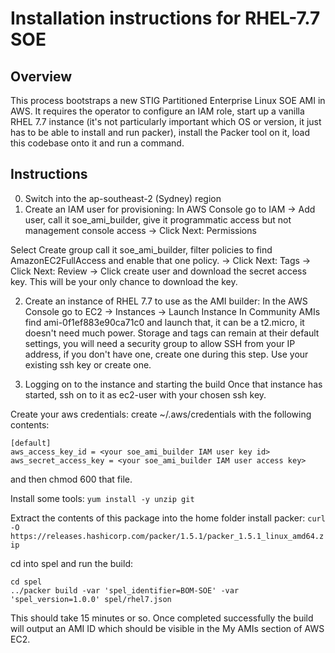 # Installation instructions for RHEL-7.7 SOE

## Overview

This process bootstraps a new STIG Partitioned Enterprise Linux SOE AMI in AWS. It requires the operator to configure an IAM role, start up a vanilla RHEL 7.7 instance (it's not particularly important which OS or version, it just has to be able to install and run packer), install the Packer tool on it, load this codebase onto it and run a command.

## Instructions
0. Switch into the ap-southeast-2 (Sydney) region
1. Create an IAM user for provisioning:
In AWS Console go to IAM -> Add user, call it soe_ami_builder,
  give it programmatic access but not management console access
-> Click Next: Permissions

Select Create group
call it soe_ami_builder, filter policies to find AmazonEC2FullAccess and enable that one policy.
-> Click Next: Tags
-> Click Next: Review
-> Click create user and download the secret access key. This will be your only chance to download the key.

2. Create an instance of RHEL 7.7 to use as the AMI builder:
In the AWS Console go to EC2 -> Instances -> Launch Instance
In Community AMIs find ami-0f1ef883e90ca71c0 and launch that, it can be a t2.micro, it doesn't need much power. Storage and tags can remain at their default settings, you will need a security group to allow SSH from your IP address, if you don't have one, create one during this step. Use your existing ssh key or create one.

3. Logging on to the instance and starting the build
Once that instance has started, ssh on to it as ec2-user with your chosen ssh key.

Create your aws credentials:
create ~/.aws/credentials with the following contents:
```
[default]
aws_access_key_id = <your soe_ami_builder IAM user key id>
aws_secret_access_key = <your soe_ami_builder IAM user access key>
```

and then chmod 600 that file.


Install some tools:
```yum install -y unzip git```

Extract the contents of this package into the home folder
install packer:
```curl -O https://releases.hashicorp.com/packer/1.5.1/packer_1.5.1_linux_amd64.zip```

cd into spel and run the build:
```
cd spel
../packer build -var 'spel_identifier=BOM-SOE' -var 'spel_version=1.0.0' spel/rhel7.json
```

This should take 15 minutes or so. Once completed successfully the build will output an AMI ID which should be visible in the My AMIs section of AWS EC2.